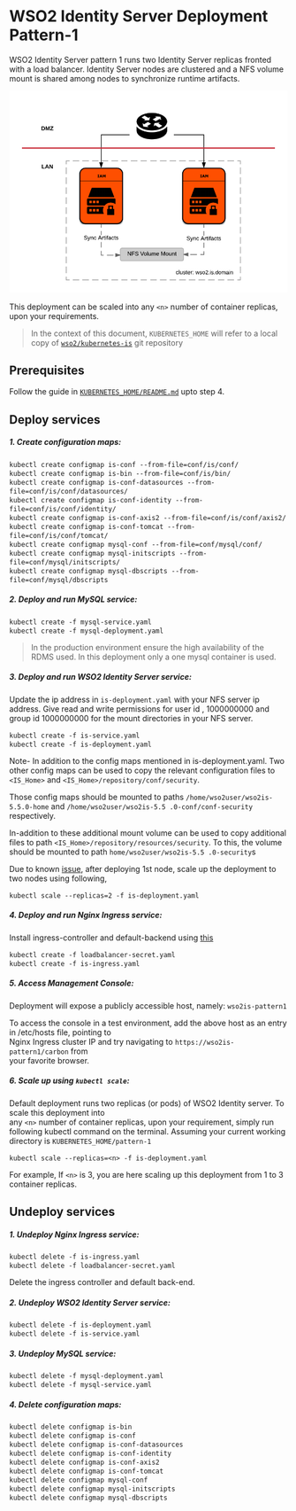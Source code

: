 # WSO2 Identity Server Deployment Pattern-1 
WSO2 Identity Server pattern 1 runs two Identity Server replicas fronted with a load balancer. Identity Server 
nodes are clustered and a NFS volume mount is shared among nodes to synchronize runtime artifacts.

![alt tag](images/pattern-1-deployment-architecture.png)

This deployment can be scaled into any `<n>` number of container replicas, upon your requirements.

>In the context of this document, `KUBERNETES_HOME` will refer to a local copy of 
[`wso2/kubernetes-is`](https://github.com/wso2/kubernetes-is/) git repository

## Prerequisites

Follow the guide in [`KUBERNETES_HOME/README.md`](../README.md) upto step 4.

## Deploy services

##### 1. Create configuration maps:
```
kubectl create configmap is-conf --from-file=conf/is/conf/
kubectl create configmap is-bin --from-file=conf/is/bin/
kubectl create configmap is-conf-datasources --from-file=conf/is/conf/datasources/
kubectl create configmap is-conf-identity --from-file=conf/is/conf/identity/
kubectl create configmap is-conf-axis2 --from-file=conf/is/conf/axis2/
kubectl create configmap is-conf-tomcat --from-file=conf/is/conf/tomcat/
kubectl create configmap mysql-conf --from-file=conf/mysql/conf/
kubectl create configmap mysql-initscripts --from-file=conf/mysql/initscripts/
kubectl create configmap mysql-dbscripts --from-file=conf/mysql/dbscripts
```
##### 2. Deploy and run MySQL service: 
```
kubectl create -f mysql-service.yaml
kubectl create -f mysql-deployment.yaml
```
> In the production environment ensure the high availability of the RDMS used. In this deployment only a one mysql 
container is used.
##### 3. Deploy and run WSO2 Identity Server service:
Update the ip address in `is-deployment.yaml` with your NFS server ip address. Give read and write permissions for user
 id , 1000000000 and group id 1000000000 for the mount directories in your NFS server.  
```
kubectl create -f is-service.yaml
kubectl create -f is-deployment.yaml
```
Note- In addition to the config maps mentioned in is-deployment.yaml. Two other config maps can be used to copy the 
relevant configuration files to `<IS_Home>` and `<IS_Home>/repository/conf/security`.

Those config maps should be mounted to paths `/home/wso2user/wso2is-5.5.0-home` and  `/home/wso2user/wso2is-5.5
.0-conf/conf-security` respectively.

In-addition to these additional mount volume can be used to copy additional files to path 
`<IS_Home>/repository/resources/security`. To this, the volume should be mounted to path `home/wso2user/wso2is-5.5
.0-security`s

Due to known [issue](https://github.com/wso2/kubernetes-is/issues/7), after deploying 1st node, scale up the 
deployment to two nodes using following,

```
kubectl scale --replicas=2 -f is-deployment.yaml
```
##### 4. Deploy and run Nginx Ingress service:
Install ingress-controller and default-backend  using [this](https://kubernetes.github.io/ingress-nginx/deploy/)
```
kubectl create -f loadbalancer-secret.yaml
kubectl create -f is-ingress.yaml
```
##### 5. Access Management Console:
Deployment will expose a publicly accessible host, namely: `wso2is-pattern1`

To access the console in a test environment, add the above host as an entry in /etc/hosts file, pointing to <br> 
Nginx Ingress cluster IP and try navigating to `https://wso2is-pattern1/carbon` from <br>
your favorite browser.

##### 6. Scale up using `kubectl scale`:
Default deployment runs two replicas (or pods) of WSO2 Identity server. To scale this deployment into <br>
any `<n>` number of container replicas, upon your requirement, simply run following kubectl 
command on the terminal. Assuming your current working directory is `KUBERNETES_HOME/pattern-1` 
```
kubectl scale --replicas=<n> -f is-deployment.yaml
```
For example, If `<n>` is 3, you are here scaling up this deployment from 1 to 3 container replicas.

## Undeploy services

##### 1. Undeploy Nginx Ingress service: 
```
kubectl delete -f is-ingress.yaml
kubectl delete -f loadbalancer-secret.yaml
```
Delete the ingress controller and default back-end.
##### 2. Undeploy WSO2 Identity Server service: 
```
kubectl delete -f is-deployment.yaml
kubectl delete -f is-service.yaml
```
##### 3. Undeploy MySQL service: 
```
kubectl delete -f mysql-deployment.yaml
kubectl delete -f mysql-service.yaml
```
##### 4. Delete configuration maps:
```
kubectl delete configmap is-bin
kubectl delete configmap is-conf
kubectl delete configmap is-conf-datasources
kubectl delete configmap is-conf-identity
kubectl delete configmap is-conf-axis2
kubectl delete configmap is-conf-tomcat
kubectl delete configmap mysql-conf
kubectl delete configmap mysql-initscripts
kubectl delete configmap mysql-dbscripts
```
